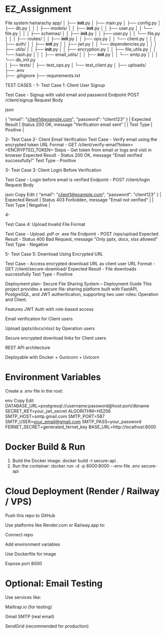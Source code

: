 # EZ_Assignment
File system heirarachy
   app/
│   ├── __init__.py
│   ├── main.py
│   ├── config.py
│   ├── db.py
│   │
│   ├── models/
│   │   ├── __init__.py
│   │   ├── user.py
│   │   └── file.py
│   │
│   ├── schemas/
│   │   ├── __init__.py
│   │   ├── user.py
│   │   └── file.py
│   │
│   ├── routes/
│   │   ├── __init__.py
│   │   ├── ops.py
│   │   └── client.py
│   │
│   ├── auth/
│   │   ├── __init__.py
│   │   ├── jwt.py
│   │   └── dependencies.py
│   │
│   ├── utils/
│   │   ├── __init__.py
│   │   ├── encryption.py
│   │   ├── file_utils.py
│   │   └── hash.py
│   │
│   ├── email_utils/
│   │   ├── __init__.py
│   │   └── smtp.py
│   │
│   └── db_init.py       
│
├── tests/
│   ├── test_ops.py
│   └── test_client.py
│
├── uploads/              
├── .env                 
├── .gitignore
├── requirements.txt


TEST CASES -
1-
Test Case 1: Client User Signup

Test Case	- Signup with valid email and password
Endpoint	POST /client/signup
Request Body	

json

{
  "email": "client1@example.com",
  "password": "client123"
}
| Expected Result | Status 200 OK, message "Verification email sent" |
| Test Type | Positive |

2-
Test Case 2- Client Email Verification
Test Case	- Verify email using the encrypted token
URL Format	- GET /client/verify-email?token=<ENCRYPTED_TOKEN>
Steps	- Get token from email or logs and visit in browser
Expected Result	- Status 200 OK, message "Email verified successfully!"
Test Type	- Positive

3-
Test Case 3: Client Login Before Verification

Test Case	- Login before email is verified
Endpoint	- POST /client/login
Request Body	

json
Copy
Edit
{
  "email": "client1@example.com",
  "password": "client123"
}
| Expected Result | Status 403 Forbidden, message "Email not verified" |
| Test Type | Negative |

4-

Test Case 4: Upload Invalid File Format

Test Case	- Upload .pdf or .exe file
Endpoint	- POST /ops/upload
Expected Result	- Status 400 Bad Request, message "Only pptx, docx, xlsx allowed"
Test Type	- Negative

5-
Test Case 5: Download Using Encrypted URL

Test Case	- Access encrypted download URL as client user
URL Format	- GET /client/secure-download/<token>
Expected Result -	File downloads successfully
Test Type	- Positive


Deployment plan-
Secure File Sharing System – Deployment Guide
This project provides a secure file-sharing platform built with FastAPI, PostgreSQL, and JWT authentication, supporting two user roles: Operation and Client.

Features
JWT Auth with role-based access

Email verification for Client users

Upload (pptx/docx/xlsx) by Operation users

Secure encrypted download links for Client users

REST API architecture

Deployable with Docker + Gunicorn + Uvicorn

# Environment Variables
Create a .env file in the root:

env
Copy
Edit
DATABASE_URL=postgresql://username:password@host:port/dbname
SECRET_KEY=your_jwt_secret
ALGORITHM=HS256
SMTP_HOST=smtp.gmail.com
SMTP_PORT=587
SMTP_USER=your_email@gmail.com
SMTP_PASS=your_password
FERNET_SECRET=generated_fernet_key
BASE_URL=http://localhost:8000

# Docker Build & Run
1. Build the Docker image:
docker build -t secure-api .
2. Run the container:
docker run -d -p 8000:8000 --env-file .env secure-api

# Cloud Deployment (Render / Railway / VPS)
Push this repo to GitHub

Use platforms like Render.com or Railway.app to:

Connect repo

Add environment variables

Use Dockerfile for image

Expose port 8000


# Optional: Email Testing
Use services like:

Mailtrap.io (for testing)

Gmail SMTP (real email)

SendGrid (recommended for production)
